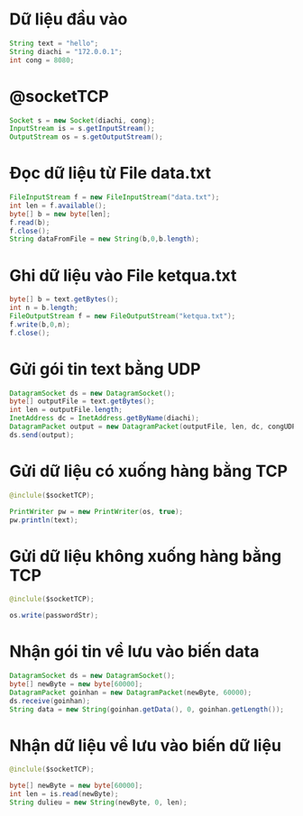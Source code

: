 # Dữ liệu đầu vào
```java
String text = "hello";
String diachi = "172.0.0.1";
int cong = 8080;
```
# @socketTCP
```java
Socket s = new Socket(diachi, cong);
InputStream is = s.getInputStream();
OutputStream os = s.getOutputStream();
```


# Đọc dữ liệu từ File data.txt
```java
FileInputStream f = new FileInputStream("data.txt");
int len = f.available();
byte[] b = new byte[len];
f.read(b);
f.close();
String dataFromFile = new String(b,0,b.length);
```

# Ghi dữ liệu vào File ketqua.txt
```java
byte[] b = text.getBytes();
int n = b.length;
FileOutputStream f = new FileOutputStream("ketqua.txt");
f.write(b,0,n);
f.close();
```

# Gửi gói tin text bằng UDP
```java
DatagramSocket ds = new DatagramSocket();
byte[] outputFile = text.getBytes();
int len = outputFile.length;
InetAddress dc = InetAddress.getByName(diachi);
DatagramPacket output = new DatagramPacket(outputFile, len, dc, congUDP);
ds.send(output);
```

# Gửi dữ liệu có xuống hàng bằng TCP
```java
@inclule($socketTCP);

PrintWriter pw = new PrintWriter(os, true);
pw.println(text);
```

# Gửi dữ liệu không xuống hàng bằng TCP
```java
@inclule($socketTCP);

os.write(passwordStr);
```

# Nhận gói tin về lưu vào biến data
```java
DatagramSocket ds = new DatagramSocket();
byte[] newByte = new byte[60000];
DatagramPacket goinhan = new DatagramPacket(newByte, 60000);
ds.receive(goinhan);
String data = new String(goinhan.getData(), 0, goinhan.getLength());
```

# Nhận dữ liệu về lưu vào biến dữ liệu
```java
@inclule($socketTCP);

byte[] newByte = new byte[60000];
int len = is.read(newByte);
String dulieu = new String(newByte, 0, len);
```
